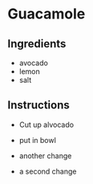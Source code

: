 # Guacamole
## Ingredients
* avocado
* lemon
* salt
## Instructions
* Cut up alvocado

* put in bowl
* another change
* a second change